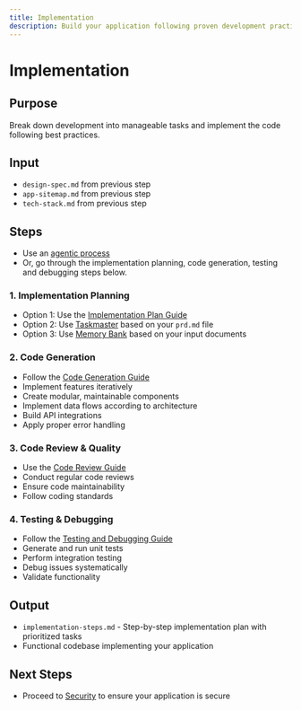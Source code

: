 ```yaml
---
title: Implementation
description: Build your application following proven development practices and patterns
---
```


# Implementation

## Purpose
Break down development into manageable tasks and implement the code following best practices.

## Input
- `design-spec.md` from previous step
- `app-sitemap.md` from previous step
- `tech-stack.md` from previous step

## Steps

* Use an [agentic process](../agentic/index.md)
* Or, go through the implementation planning, code generation, testing and debugging steps below.

### 1. Implementation Planning
* Option 1: Use the [Implementation Plan Guide](./implementation-plan.md)
* Option 2: Use [Taskmaster](https://github.com/eyaltoledano/claude-task-master) based on your `prd.md` file
* Option 3: Use [Memory Bank](https://docs.cline.bot/prompting/cline-memory-bank) based on your input documents

### 2. Code Generation
* Follow the [Code Generation Guide](./codegen.md)
* Implement features iteratively
* Create modular, maintainable components
* Implement data flows according to architecture
* Build API integrations
* Apply proper error handling

### 3. Code Review & Quality
* Use the [Code Review Guide](./code-review.md)
* Conduct regular code reviews
* Ensure code maintainability
* Follow coding standards

### 4. Testing & Debugging
* Follow the [Testing and Debugging Guide](./debugging.md)
* Generate and run unit tests
* Perform integration testing
* Debug issues systematically
* Validate functionality

## Output
- `implementation-steps.md` - Step-by-step implementation plan with prioritized tasks
- Functional codebase implementing your application

## Next Steps
- Proceed to [Security](../security/index.md) to ensure your application is secure